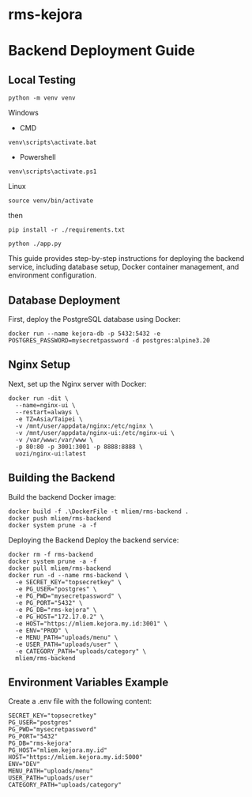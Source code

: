 # rms-kejora
 
# Backend Deployment Guide

## Local Testing

```
python -m venv venv
```

Windows

  

  

  

- CMD

  

  

```venv\scripts\activate.bat```

  

  

- Powershell

  

  

```venv\scripts\activate.ps1```

  

  

  

Linux

  

  

  

```
source venv/bin/activate
```

then

  

  

```
pip install -r ./requirements.txt

python ./app.py
```

This guide provides step-by-step instructions for deploying the backend service, including database setup, Docker container management, and environment configuration.

## Database Deployment

First, deploy the PostgreSQL database using Docker:

```
docker run --name kejora-db -p 5432:5432 -e POSTGRES_PASSWORD=mysecretpassword -d postgres:alpine3.20
```

## Nginx Setup
Next, set up the Nginx server with Docker:

```
docker run -dit \
  --name=nginx-ui \
  --restart=always \
  -e TZ=Asia/Taipei \
  -v /mnt/user/appdata/nginx:/etc/nginx \
  -v /mnt/user/appdata/nginx-ui:/etc/nginx-ui \
  -v /var/www:/var/www \
  -p 80:80 -p 3001:3001 -p 8888:8888 \
  uozi/nginx-ui:latest
```
## Building the Backend
Build the backend Docker image:

```
docker build -f .\DockerFile -t mliem/rms-backend .
docker push mliem/rms-backend
docker system prune -a -f
```
Deploying the Backend
Deploy the backend service:
```
docker rm -f rms-backend
docker system prune -a -f
docker pull mliem/rms-backend
docker run -d --name rms-backend \
  -e SECRET_KEY="topsecretkey" \
  -e PG_USER="postgres" \
  -e PG_PWD="mysecretpassword" \
  -e PG_PORT="5432" \
  -e PG_DB="rms-kejora" \
  -e PG_HOST="172.17.0.2" \
  -e HOST="https://mliem.kejora.my.id:3001" \
  -e ENV="PROD" \
  -e MENU_PATH="uploads/menu" \
  -e USER_PATH="uploads/user" \
  -e CATEGORY_PATH="uploads/category" \
  mliem/rms-backend
```

## Environment Variables Example
Create a .env file with the following content:
```
SECRET_KEY="topsecretkey"
PG_USER="postgres"
PG_PWD="mysecretpassword"
PG_PORT="5432"
PG_DB="rms-kejora"
PG_HOST="mliem.kejora.my.id"
HOST="https://mliem.kejora.my.id:5000"
ENV="DEV"
MENU_PATH="uploads/menu"
USER_PATH="uploads/user"
CATEGORY_PATH="uploads/category"
```